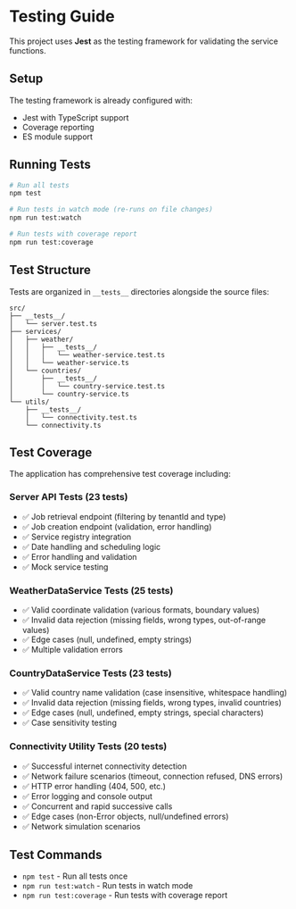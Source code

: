 # Testing Guide

This project uses **Jest** as the testing framework for validating the service functions.

## Setup

The testing framework is already configured with:

- Jest with TypeScript support
- Coverage reporting
- ES module support

## Running Tests

```bash
# Run all tests
npm test

# Run tests in watch mode (re-runs on file changes)
npm run test:watch

# Run tests with coverage report
npm run test:coverage
```

## Test Structure

Tests are organized in `__tests__` directories alongside the source files:

```
src/
├── __tests__/
│   └── server.test.ts
├── services/
│   ├── weather/
│   │   ├── __tests__/
│   │   │   └── weather-service.test.ts
│   │   └── weather-service.ts
│   └── countries/
│       ├── __tests__/
│       │   └── country-service.test.ts
│       └── country-service.ts
└── utils/
    ├── __tests__/
    │   └── connectivity.test.ts
    └── connectivity.ts
```

## Test Coverage

The application has comprehensive test coverage including:

### Server API Tests (23 tests)

- ✅ Job retrieval endpoint (filtering by tenantId and type)
- ✅ Job creation endpoint (validation, error handling)
- ✅ Service registry integration
- ✅ Date handling and scheduling logic
- ✅ Error handling and validation
- ✅ Mock service testing

### WeatherDataService Tests (25 tests)

- ✅ Valid coordinate validation (various formats, boundary values)
- ✅ Invalid data rejection (missing fields, wrong types, out-of-range values)
- ✅ Edge cases (null, undefined, empty strings)
- ✅ Multiple validation errors

### CountryDataService Tests (23 tests)

- ✅ Valid country name validation (case insensitive, whitespace handling)
- ✅ Invalid data rejection (missing fields, wrong types, invalid countries)
- ✅ Edge cases (null, undefined, empty strings, special characters)
- ✅ Case sensitivity testing

### Connectivity Utility Tests (20 tests)

- ✅ Successful internet connectivity detection
- ✅ Network failure scenarios (timeout, connection refused, DNS errors)
- ✅ HTTP error handling (404, 500, etc.)
- ✅ Error logging and console output
- ✅ Concurrent and rapid successive calls
- ✅ Edge cases (non-Error objects, null/undefined errors)
- ✅ Network simulation scenarios

## Test Commands

- `npm test` - Run all tests once
- `npm run test:watch` - Run tests in watch mode
- `npm run test:coverage` - Run tests with coverage report

